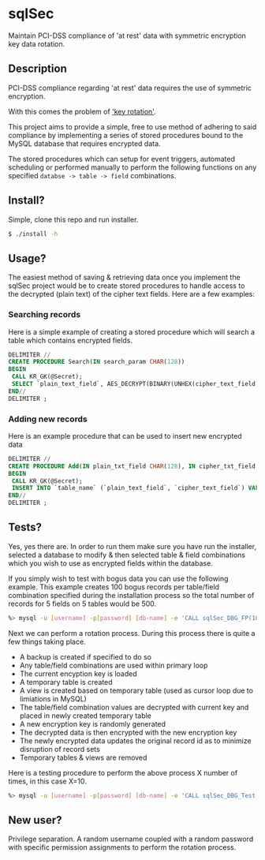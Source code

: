 # sqlSec #
Maintain PCI-DSS compliance of 'at rest' data with symmetric encryption key
data rotation.

## Description ##
PCI-DSS compliance regarding 'at rest' data requires the use of symmetric
encryption.

With this comes the problem of ['key rotation'](http://www.secureconsulting.net/2008/03/the_key_management_lifecycle_1.html).

This project aims to provide a simple, free to use method of adhering to said
compliance by implementing a series of stored procedures bound to the MySQL
database that requires encrypted data.

The stored procedures which can setup for event triggers, automated scheduling
or performed manually to perform the following functions on any specified
`databse -> table -> field` combinations.

## Install? ##
Simple, clone this repo and run installer.

```sh
$ ./install -h
```

## Usage? ##
The easiest method of saving & retrieving data once you implement the sqlSec
project would be to create stored procedures to handle access to the decrypted
(plain text) of the cipher text fields. Here are a few examples:

### Searching records ###
Here is a simple example of creating a stored procedure which will search a
table which contains encrypted fields.
```sql
DELIMITER //
CREATE PROCEDURE Search(IN search_param CHAR(128))
BEGIN
 CALL KR_GK(@Secret);
 SELECT `plain_text_field`, AES_DECRYPT(BINARY(UNHEX(cipher_text_field)), SHA1(@Secret)) AS cipher_text_field WHERE `plain_text_field` LIKE search_param OR AES_DECRYPT(BINARY(UNHEX(cipher_text_field)), SHA1(@Secret)) LIKE search_param;
END//
DELIMITER ;
```

### Adding new records ###
Here is an example procedure that can be used to insert new encrypted data
```sql
DELIMITER //
CREATE PROCEDURE Add(IN plain_txt_field CHAR(128), IN cipher_txt_field CHAR(128))
BEGIN
 CALL KR_GK(@Secret);
 INSERT INTO `table_name` (`plain_text_field`, `cipher_text_field`) VALUES (plain_txt_field, HEX(AES_ENCRYPT(cipher_txt_field, SHA1(@Secret))));
END//
DELIMITER ;
```

## Tests? ##
Yes, yes there are. In order to run them make sure you have run the installer,
selected a database to modify & then selected table & field combinations which
you wish to use as encrypted fields within the database.

If you simply wish to test with bogus data you can use the following example. This
example creates 100 bogus records per table/field combination specified during
the installation process so the total number of records for 5 fields on 5 tables
would be 500.

```sh
%> mysql -u [username] -p[password] [db-name] -e 'CALL sqlSec_DBG_FP(100)'
```

Next we can perform a rotation process. During this process there is quite a
few things taking place.
* A backup is created if specified to do so
* Any table/field combinations are used within primary loop
* The current encyption key is loaded
* A temporary table is created
* A view is created based on temporary table (used as cursor loop due to limiations in MySQL)
* The table/field combination values are decrypted with current key and placed in newly created temporary table
* A new encryption key is randomly generated
* The decrypted data is then encrypted with the new encryption key
* The newly encrypted data updates the original record id as to minimize disruption of record sets
* Temporary tables & views are removed

Here is a testing procedure to perform the above process X number of times, in
this case X=10.

```sh
%> mysql -u [username] -p[password] [db-name] -e 'CALL sqlSec_DBG_Test(10)'
```

## New user? ##
Privilege separation. A random username coupled with a random password with specific permission assignments to perform the rotation process.

